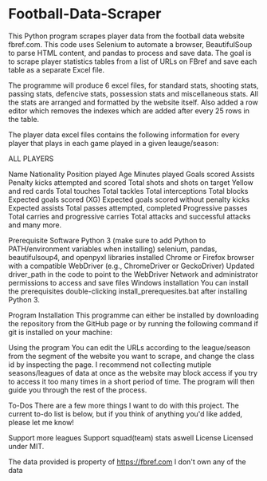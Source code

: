 # Football-Data-Scraper
This Python program scrapes player data from the football data website fbref.com.
This code uses Selenium to automate a browser, BeautifulSoup to parse HTML content, and pandas to process and save data.
The goal is to scrape player statistics tables from a list of URLs on FBref and save each table as a separate Excel file.

The programme will produce 6 excel files, for standard stats, shooting stats, passing stats, defencive stats, possession stats and miscellaneous stats.
All the stats are arranged and formatted by the website itself.
Also added a row editor which removes the indexes which are added after every 25 rows in the table.

The player data excel files contains the following information for every player that plays in each game played in a given leauge/season:

ALL PLAYERS

Name
Nationality
Position played
Age
Minutes played
Goals scored
Assists
Penalty kicks attempted and scored
Total shots and shots on target
Yellow and red cards
Total touches
Total tackles
Total interceptions
Total blocks
Expected goals scored (XG)
Expected goals scored without penalty kicks
Expected assists
Total passes attempted, completed
Progressive passes
Total carries and progressive carries
Total attacks and successful attacks
and many more.

Prerequisite Software
Python 3 (make sure to add Python to PATH/environment variables when installing)
selenium, pandas, beautifulsoup4, and openpyxl libraries installed
Chrome or Firefox browser with a compatible WebDriver (e.g., ChromeDriver or GeckoDriver)
Updated driver_path in the code to point to the WebDriver
Network and administrator permissions to access and save files
Windows installation
You can install the prerequisites double-clicking install_prerequesites.bat after installing Python 3.

Program Installation
This programme can either be installed by downloading the repository from the GitHub page or by running the following command if git is installed on your machine:

Using the program
You can edit the URLs according to the league/season from the segment of the website you want to scrape, and change the class id by inspecting the page.
I recommend not collecting mutiple seasons/leagues of data at once as the website may block access if you try to access it too many times in a short period of time. The program will then guide you through the rest of the process.

To-Dos
There are a few more things I want to do with this project. The current to-do list is below, but if you think of anything you'd like added, please let me know!

 Support more leagues
 Support squad(team) stats aswell
License
Licensed under MIT.

The data provided is property of https://fbref.com I don't own any of the data
